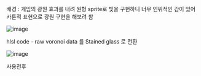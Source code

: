 배경 : 게임의 광원 효과를 내려 원형 sprite로 빛을 구현하니 너무 인위적인 감이 있어 카툰적 표현으로 광원 구현을 해보려 함

![image](https://github.com/ln32/CustomVoronoi/assets/94381505/84f5f329-117a-42ed-807d-51bbd8da9c8b)

hlsl code - raw voronoi data 를 Stained glass 로 전환 



![image](https://github.com/ln32/CustomVoronoi/assets/94381505/b92a2b1f-a384-4e94-a966-2593f3d58b8d)

사용전후
